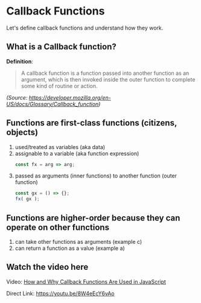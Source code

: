 
# Callback Functions
Let's define callback functions and understand how they work.
## What is a Callback function?
**Definition**:
> A callback function is a function passed into another function as an
> argument, which is then invoked inside the outer function to complete
> some kind of routine or action.

*(Source:  https://developer.mozilla.org/en-US/docs/Glossary/Callback_function)*
## Functions are first-class functions (citizens, objects)
1. used/treated as variables (aka data)
2. assignable to a variable (aka function expression)
	```js
	const fx = arg => arg;
	```
3. passed as arguments (inner functions) to another function (outer function)
	```js
	const gx = () => {};
	fx( gx );
	```
## Functions are higher-order because they can operate on other functions
1.  can take other functions as arguments (example c)
2.  can return a function as a value (example a)

## Watch the video here
Video:  [How and Why Callback Functions Are Used in JavaScript](https://youtu.be/8W4eEcY6vAo)

Direct Link:  https://youtu.be/8W4eEcY6vAo
